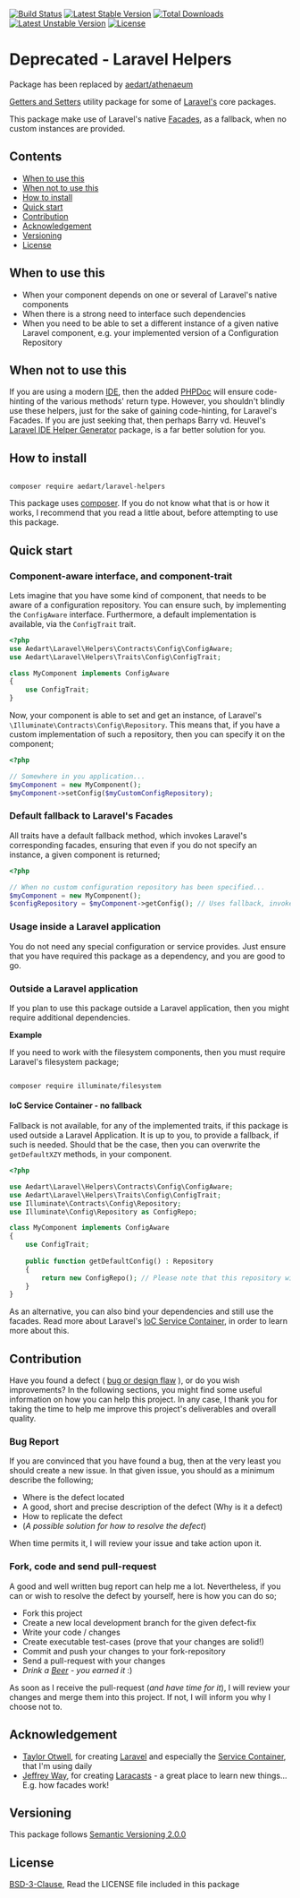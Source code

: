 [![Build Status](https://travis-ci.org/aedart/laravel-helpers.svg?branch=master)](https://travis-ci.org/aedart/laravel-helpers)
[![Latest Stable Version](https://poser.pugx.org/aedart/laravel-helpers/v/stable)](https://packagist.org/packages/aedart/laravel-helpers)
[![Total Downloads](https://poser.pugx.org/aedart/laravel-helpers/downloads)](https://packagist.org/packages/aedart/laravel-helpers)
[![Latest Unstable Version](https://poser.pugx.org/aedart/laravel-helpers/v/unstable)](https://packagist.org/packages/aedart/laravel-helpers)
[![License](https://poser.pugx.org/aedart/laravel-helpers/license)](https://packagist.org/packages/aedart/laravel-helpers)

# Deprecated - Laravel Helpers

Package has been replaced by [aedart/athenaeum](https://github.com/aedart/athenaeum)

[Getters and Setters](https://en.wikipedia.org/wiki/Mutator_method) utility package for some of [Laravel's](http://laravel.com/) core packages. 

This package make use of Laravel's native [Facades](http://laravel.com/docs/5.5/facades), as a fallback, when no custom instances are provided.

## Contents

* [When to use this](#when-to-use-this)
* [When not to use this](#when-not-to-use-this)
* [How to install](#how-to-install)
* [Quick start](#quick-start)
* [Contribution](#contribution)
* [Acknowledgement](#acknowledgement)
* [Versioning](#versioning)
* [License](#license)

## When to use this

* When your component depends on one or several of Laravel's native components
* When there is a strong need to interface such dependencies 
* When you need to be able to set a different instance of a given native Laravel component, e.g. your implemented version of a Configuration Repository

## When not to use this

If you are using a modern [IDE](https://en.wikipedia.org/wiki/Integrated_development_environment), then the added [PHPDoc](http://www.phpdoc.org/) will ensure code-hinting of
the various methods' return type. However, you shouldn't blindly use these helpers, just for the sake of gaining code-hinting, for Laravel's Facades. If you are just seeking that,
then perhaps Barry vd. Heuvel's [Laravel IDE Helper Generator](https://github.com/barryvdh/laravel-ide-helper) package, is a far better solution for you.


## How to install

```console

composer require aedart/laravel-helpers
```

This package uses [composer](https://getcomposer.org/). If you do not know what that is or how it works, I recommend that you read a little about, before attempting to use this package.

## Quick start

### Component-aware interface, and component-trait

Lets imagine that you have some kind of component, that needs to be aware of a configuration repository. You can ensure such, by implementing the `ConfigAware` interface.
Furthermore, a default implementation is available, via the `ConfigTrait` trait.

```php
<?php
use Aedart\Laravel\Helpers\Contracts\Config\ConfigAware;
use Aedart\Laravel\Helpers\Traits\Config\ConfigTrait;

class MyComponent implements ConfigAware
{
    use ConfigTrait;
}
```

Now, your component is able to set and get an instance, of Laravel's `\Illuminate\Contracts\Config\Repository`. This means that, if you have a custom implementation of such a repository, then
you can specify it on the component;

```php
<?php

// Somewhere in you application...
$myComponent = new MyComponent();
$myComponent->setConfig($myCustomConfigRepository);

```

### Default fallback to Laravel's Facades

All traits have a default fallback method, which invokes Laravel's corresponding facades, ensuring that even if you do not specify an instance, a given component is returned;

```php
<?php

// When no custom configuration repository has been specified... 
$myComponent = new MyComponent();
$configRepository = $myComponent->getConfig(); // Uses fallback, invokes the `\Illuminate\Support\Facades\Config`, which is then resolved from the IoC Service Container 

```

### Usage inside a Laravel application

You do not need any special configuration or service provides. Just ensure that you have required this package as a dependency, and you are good to go.

### Outside a Laravel application

If you plan to use this package outside a Laravel application, then you might require additional dependencies.

**Example**

If you need to work with the filesystem components, then you must require Laravel's filesystem package;

```console

composer require illuminate/filesystem
```

#### IoC Service Container - no fallback

Fallback is not available, for any of the implemented traits, if this package is used outside a Laravel Application. It is up to you, to provide a fallback, if such is needed.
Should that be the case, then you can overwrite the `getDefaultXZY` methods, in your component.

```php
<?php

use Aedart\Laravel\Helpers\Contracts\Config\ConfigAware;
use Aedart\Laravel\Helpers\Traits\Config\ConfigTrait;
use Illuminate\Contracts\Config\Repository;
use Illuminate\Config\Repository as ConfigRepo;

class MyComponent implements ConfigAware
{
    use ConfigTrait;
    
    public function getDefaultConfig() : Repository
    {
        return new ConfigRepo(); // Please note that this repository will NOT store values statically!
    }
}
```

As an alternative, you can also bind your dependencies and still use the facades. Read more about Laravel's [IoC Service Container](http://laravel.com/docs/5.1/container), in order to learn more about this.

## Contribution

Have you found a defect ( [bug or design flaw](https://en.wikipedia.org/wiki/Software_bug) ), or do you wish improvements? In the following sections, you might find some useful information
on how you can help this project. In any case, I thank you for taking the time to help me improve this project's deliverables and overall quality.

### Bug Report

If you are convinced that you have found a bug, then at the very least you should create a new issue. In that given issue, you should as a minimum describe the following;

* Where is the defect located
* A good, short and precise description of the defect (Why is it a defect)
* How to replicate the defect
* (_A possible solution for how to resolve the defect_)

When time permits it, I will review your issue and take action upon it.

### Fork, code and send pull-request

A good and well written bug report can help me a lot. Nevertheless, if you can or wish to resolve the defect by yourself, here is how you can do so;

* Fork this project
* Create a new local development branch for the given defect-fix
* Write your code / changes
* Create executable test-cases (prove that your changes are solid!)
* Commit and push your changes to your fork-repository
* Send a pull-request with your changes
* _Drink a [Beer](https://en.wikipedia.org/wiki/Beer) - you earned it_ :)

As soon as I receive the pull-request (_and have time for it_), I will review your changes and merge them into this project. If not, I will inform you why I choose not to.

## Acknowledgement

* [Taylor Otwell](https://github.com/taylorotwell), for creating [Laravel](http://laravel.com) and especially the [Service Container](http://laravel.com/docs/5.1/container), that I'm using daily
* [Jeffrey Way](https://github.com/JeffreyWay), for creating [Laracasts](https://laracasts.com/) - a great place to learn new things... E.g. how facades work!

## Versioning

This package follows [Semantic Versioning 2.0.0](http://semver.org/)

## License

[BSD-3-Clause](http://spdx.org/licenses/BSD-3-Clause), Read the LICENSE file included in this package
